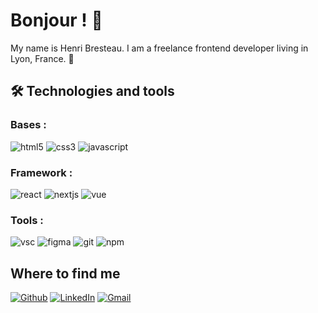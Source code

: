 # Bonjour ! 👋 

My name is Henri Bresteau. I am a freelance frontend developer living in Lyon, France. 🦁

## 🛠  Technologies and tools
### Bases :
<p>
<img alt="html5" src="https://img.shields.io/badge/-HTML 5-E34F26?style=flat-square&logo=html5&logoColor=white" />
<img alt="css3" src="https://img.shields.io/badge/-CSS 3-1572B6?style=flat-square&logo=css3&logoColor=white" />
<img alt="javascript" src="https://img.shields.io/badge/-JavaScript-F7DF1E?style=flat-square&logo=javascript&logoColor=black" />
</p>

### Framework :
<p>
<img alt="react" src="https://img.shields.io/badge/-React-61DAFB?style=flat-square&logo=react&logoColor=black" />
<img alt="nextjs" src="https://img.shields.io/badge/-Next.js-000000?style=flat-square&logo=Next.js&logoColor=white" />
<img alt="vue" src="https://img.shields.io/badge/-Vue.js-4fc08d?style=flat-square&logo=Vue.js&logoColor=white" />
</p>

### Tools :
<p>
<img alt="vsc" src="https://img.shields.io/badge/-Visual Studio Code-007ACC?style=flat-square&logo=VisualStudioCode&logoColor=white" />
<img alt="figma" src="https://img.shields.io/badge/-Figma-000000?style=flat-square&logo=Figma&logoColor=white" />
<img alt="git" src="https://img.shields.io/badge/-Git-F05032?style=flat-square&logo=git&logoColor=white" />
<img alt="npm" src="https://img.shields.io/badge/-NPM-CB3837?style=flat-square&logo=npm&logoColor=white" />
</p>

##  Where to find me
<p><a href="https://github.com/HenriBresteau" target="_blank">
<img alt="Github" src="https://img.shields.io/badge/GitHub-%2312100E.svg?&style=for-the-badge&logo=Github&logoColor=white" /></a>

<a href="https://www.linkedin.com/in/henri-bresteau" target="_blank">
<img alt="LinkedIn" src="https://img.shields.io/badge/linkedin-%230077B5.svg?&style=for-the-badge&logo=linkedin&logoColor=white" /></a> 
<a href="mailto:henribresteau@gmail.com" target="_blank">
<img alt="Gmail" src="https://img.shields.io/badge/henri.bresteau@gmail.com-%2312100E.svg?&style=for-the-badge&logo=gmail&logoColor=white" /></a> 
</p>
<!---
HenriBresteau/HenriBresteau is a ✨ special ✨ repository because its `README.md` (this file) appears on your GitHub profile.
You can click the Preview link to take a look at your changes.
--->
